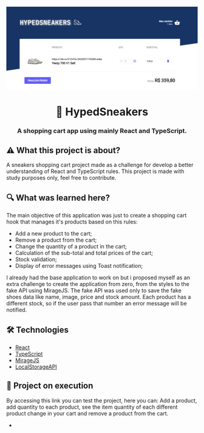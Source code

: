 <p align="center">
<img src="./public/assets/banner.png" style="max-width: 100%;"/> 
</p>
<h1 align="center"> 👟 HypedSneakers </h1>
<h3 align="center"> A shopping cart app using mainly React and TypeScript. </h3>
<p>

## ⚠️ What this project is about?

A sneakers shopping cart project made as a challenge for develop a better understanding of React and TypeScript rules.
This project is made with study purposes only, feel free to contribute.

## 🔍 What was learned here?

The main objective of this application was just to create a shopping cart hook that manages
it's products based on this rules:

- Add a new product to the cart;
- Remove a product from the cart;
- Change the quantity of a product in the cart;
- Calculation of the sub-total and total prices of the cart;
- Stock validation;
- Display of error messages using Toast notification;

I already had the base application to work on but i proposed myself as an extra challenge to create the application from zero, from the styles to the fake API using MirageJS. The fake API was used only to
save the fake shoes data like name, image, price and stock amount.
Each product has a different stock, so if the user pass that number an error message will be notified.

## 🛠️ Technologies

- <a href="https://reactjs.org/">React</a>
- <a href="https://www.typescriptlang.org/">TypeScript</a>
- <a href="https://miragejs.com/">MirageJS</a>
- <a href="https://developer.mozilla.org/en-US/docs/Web/API/Window/localStorage">LocalStorageAPI</a>

## 🚀 Project on execution

By accessing this link you can test the project, here you can: Add a product, add quantity to each product, see the item quantity of each different product change in your cart and remove a product from the cart.

-

